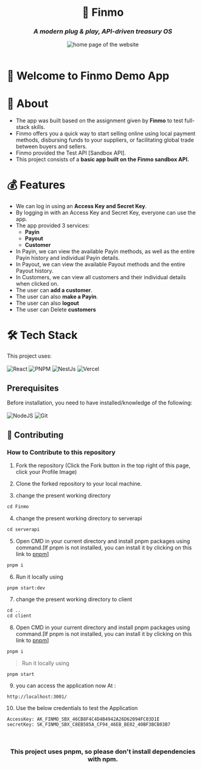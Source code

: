 <div id="header" align="center">
    <h1>💸 Finmo </h1>
    <h3><strong><em>A modern plug & play, API-driven treasury OS</em></strong></h3>
  <img src="https://i.ibb.co/C6kkMp8/Screenshot-from-2023-06-07-20-23-21.png" alt="home page of the website"><br>
    <!-- to change tagline if necessary -->
    </div> <br>

# 🙌 Welcome to Finmo Demo App

 # 🚀 About

- The app was built based on the assignment given by **Finmo** to test full-stack skills.
- Finmo offers you a quick way to start selling online using local payment methods, disbursing funds to your suppliers, or facilitating global trade between buyers and sellers.
- Finmo provided the Test API [Sandbox API].
- This project consists of a **basic app built on the Finmo sandbox API.**


# 💰 Features
- We can log in using an **Access Key and Secret Key**.
- By logging in with an Access Key and Secret Key, everyone can use the app.
- The app provided 3 services:
   - **Payin**
   - **Payout**
   - **Customer**
- In Payin, we can view the available Payin methods, as well as the entire Payin history and individual Payin details.
- In Payout, we can view the available Payout methods and the entire Payout history.
- In Customers, we can view all customers and their individual details when clicked on.
- The user can **add a customer**.
- The user can also **make a Payin**.
- The user can also **logout**
- The user can Delete **customers**

# 🛠️ Tech Stack

This project uses: <br><br>
![React](https://img.shields.io/badge/react-%2320232a.svg?style=for-the-badge&logo=react&logoColor=%2361DAFB)
![PNPM](https://img.shields.io/badge/pnpm-%2320232a.svg?style=for-the-badge&logo=pnpm&logoColor=%2361DAFB)
![NestJs](https://img.shields.io/badge/nestjs-%23646CFF.svg?style=for-the-badge&logo=nestjs&logoColor=white)
![Vercel](https://img.shields.io/badge/finmo-%23000000.svg?style=for-the-badge&logo=finmo&logoColor=white)

## Prerequisites

Before installation, you need to have installed/knowledge of the following:
<br><br>
![NodeJS](https://img.shields.io/badge/node.js-6DA55F?style=for-the-badge&logo=node.js&logoColor=white)
![Git](https://img.shields.io/badge/git-%23F05033.svg?style=for-the-badge&logo=git&logoColor=white)

## 🤝 Contributing
### How to Contribute to this repository

1. Fork the repository (Click the Fork button in the top right of this page,
   click your Profile Image)
2. Clone the forked repository to your local machine.

3. change the present working directory

```markdown
cd Finmo
```
4. change the present working directory to serverapi

```markdown
cd serverapi
```

5. Open CMD in your current directory and install pnpm packages using command.[If pnpm is not installed, you can install it by clicking on this link to [pnpm](https://pnpm.io/installation)]

```markdown
pnpm i
```

6. Run it locally using

```
pnpm start:dev
```

7. change the present working directory to client

```markdown
cd ..
cd client
```

8. Open CMD in your current directory and install pnpm packages using command.[If pnpm is not installed, you can install it by clicking on this link to [pnpm](https://pnpm.io/installation)]

```markdown
pnpm i
```

> Run it locally using

```
pnpm start
```

9. you can access the application now At  :
```
http://localhost:3001/
```
10. Use the below credentials to test the Application
```
AccessKey: AK_FINMO_SBX_46CB8F4C4D4B4942A26D62094FC03D1E
secretKey: SK_FINMO_SBX_C8EB585A_CF94_46EB_BE02_40BF3BCB03B7
```

<br>
<div align="center">
<h3>This project uses pnpm, so please don't install dependencies with npm. </h3>
</div>